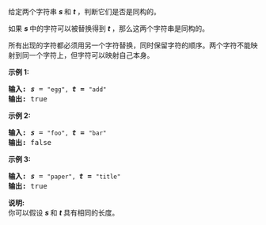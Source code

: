 <html>
 <body>
  <p>
   给定两个字符串
   <em>
    <strong>
     s
    </strong>
   </em>
   和
   <strong>
    <em>
     t
    </em>
   </strong>
   ，判断它们是否是同构的。
  </p>
  <p>
   如果
   <em>
    <strong>
     s
    </strong>
   </em>
   中的字符可以被替换得到
   <strong>
    <em>
     t
    </em>
   </strong>
   ，那么这两个字符串是同构的。
  </p>
  <p>
   所有出现的字符都必须用另一个字符替换，同时保留字符的顺序。两个字符不能映射到同一个字符上，但字符可以映射自己本身。
  </p>
  <p>
   <strong>
    示例 1:
   </strong>
  </p>
  <pre><strong>输入:</strong> <strong><em>s</em></strong> = <code>"egg", </code><strong><em>t = </em></strong><code>"add"</code>
<strong>输出:</strong> true
</pre>
  <p>
   <strong>
    示例 2:
   </strong>
  </p>
  <pre><strong>输入:</strong> <strong><em>s</em></strong> = <code>"foo", </code><strong><em>t = </em></strong><code>"bar"</code>
<strong>输出:</strong> false</pre>
  <p>
   <strong>
    示例 3:
   </strong>
  </p>
  <pre><strong>输入:</strong> <strong><em>s</em></strong> = <code>"paper", </code><strong><em>t = </em></strong><code>"title"</code>
<strong>输出:</strong> true</pre>
  <p>
   <strong>
    说明:
   </strong>
   <br/>
   你可以假设
   <em>
    <strong>
     s
    </strong>
   </em>
   和
   <strong>
    <em>
     t
    </em>
   </strong>
   具有相同的长度。
  </p>
 </body>
</html>